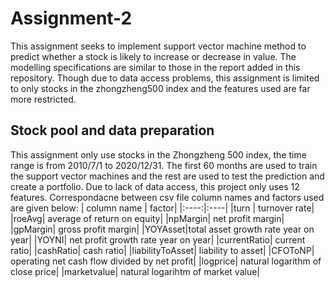# Assignment-2
This assignment seeks to implement support vector machine method to predict whether a stock is likely to increase or decrease in value. The modelling specifications are similar to those in the report added in this repository. Though due to data access problems, this assignment is limited to only stocks in the zhongzheng500 index and the features used are far more restricted.

## Stock pool and data preparation
This assignment only use stocks in the Zhongzheng 500 index, the time range is from 2010/7/1 to 2020/12/31. The first 60 months are used to train the support vector machines and the rest are used to test the prediction and create a portfolio. Due to lack of data access, this project only uses 12 features. Correspondacne between csv file column names and factors used are given below:
| column name | factor|
|:----:|:----|
|turn | turnover rate|
|roeAvg| average of return on equity|
|npMargin| net profit margin|
|gpMargin| gross profit margin|
|YOYAsset|total asset growth rate year on year|
|YOYNI| net profit growth rate year on year|
|currentRatio| current ratio|
|cashRatio| cash ratio|
|liabilityToAsset| liability to asset|
|CFOToNP| operating net cash flow divided by net profit|
|logprice| natural logarithm of close price|
|marketvalue| natural logarihtm of market value|
